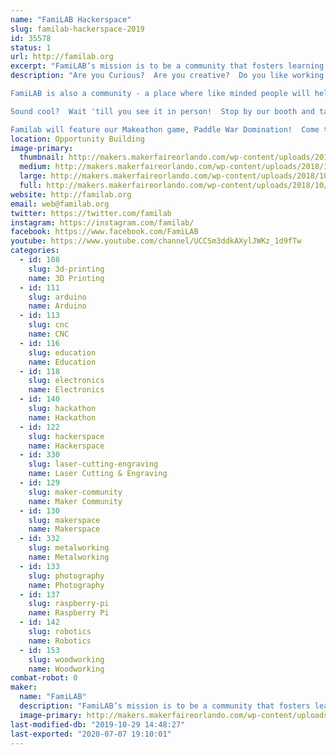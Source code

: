 ```yaml
---
name: "FamiLAB Hackerspace"
slug: familab-hackerspace-2019
id: 35578
status: 1
url: http://familab.org
excerpt: "FamiLAB’s mission is to be a community that fosters learning and creativity through hands-on projects, collaboration, and the sharing of skills &amp; tools to improve ourselves and enrich the world around us. A few of our members have been working on some amazing projects including building our new space. Check out our booth to see what we've been making!"
description: "Are you Curious?  Are you creative?  Do you like working with your hands - or do you think you would if you had the chance?  FamiLAB is a makerspace - a place where you can use shared tools and work areas to make cool stuff.

FamiLAB is also a community - a place where like minded people will help you with your project and share your excitement about your ideas.  We have tools for metal and woodworking, leather working, welding, laser cutting and 3D printing.  Or, for your softer (or software) side, we have electronics, software hacking, cosplay, leather work, multimedia night, and even a darkroom!  If your soft side is really squishy, check out the biohacking lab.   

Sound cool?  Wait 'till you see it in person!  Stop by our booth and talk to some of our members, or come out to the lab - we have an open house the first Tuesday of every month.  See what's happening by checking out our website, familab.org, or follow familab on social media by using the links below.

Familab will feature our Makeathon game, Paddle War Domination!  Come try your hand at a mechanical Pong-type game."
location: Opportunity Building
image-primary:
  thumbnail: http://makers.makerfaireorlando.com/wp-content/uploads/2018/10/DSC_0681-1-150x150.jpg
  medium: http://makers.makerfaireorlando.com/wp-content/uploads/2018/10/DSC_0681-1-300x199.jpg
  large: http://makers.makerfaireorlando.com/wp-content/uploads/2018/10/DSC_0681-1-1024x678.jpg
  full: http://makers.makerfaireorlando.com/wp-content/uploads/2018/10/DSC_0681-1.jpg
website: http://familab.org
email: web@familab.org
twitter: https://twitter.com/familab
instagram: https://instagram.com/familab/
facebook: https://www.facebook.com/FamiLAB
youtube: https://www.youtube.com/channel/UCCSm3ddkAXylJWKz_1d9fTw
categories:
  - id: 108
    slug: 3d-printing
    name: 3D Printing
  - id: 111
    slug: arduino
    name: Arduino
  - id: 113
    slug: cnc
    name: CNC
  - id: 116
    slug: education
    name: Education
  - id: 118
    slug: electronics
    name: Electronics
  - id: 140
    slug: hackathon
    name: Hackathon
  - id: 122
    slug: hackerspace
    name: Hackerspace
  - id: 330
    slug: laser-cutting-engraving
    name: Laser Cutting & Engraving
  - id: 129
    slug: maker-community
    name: Maker Community
  - id: 130
    slug: makerspace
    name: Makerspace
  - id: 332
    slug: metalworking
    name: Metalworking
  - id: 133
    slug: photography
    name: Photography
  - id: 137
    slug: raspberry-pi
    name: Raspberry Pi
  - id: 142
    slug: robotics
    name: Robotics
  - id: 153
    slug: woodworking
    name: Woodworking
combat-robot: 0
maker:
  name: "FamiLAB"
  description: "FamiLAB’s mission is to be a community that fosters learning and creativity through hands-on projects, collaboration, and the sharing of skills & tools to improve ourselves and enrich the world around us."
  image-primary: http://makers.makerfaireorlando.com/wp-content/uploads/2015/05/Top-Logo3.gif
last-modified-db: "2019-10-29 14:48:27"
last-exported: "2020-07-07 19:10:01"
---
```

